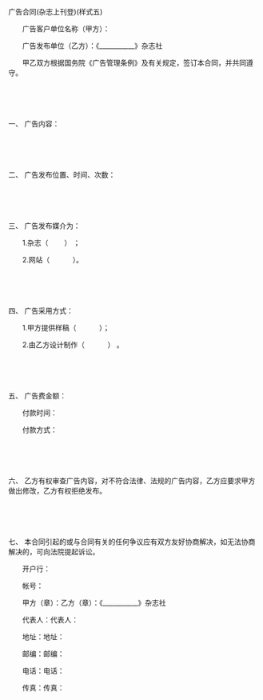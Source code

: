 



广告合同(杂志上刊登)(样式五)



 

　　广告客户单位名称（甲方）：

　　广告发布单位（乙方）：《___________》杂志社　　

　　甲乙双方根据国务院《广告管理条例》及有关规定，签订本合同，并共同遵守。

　　

　　

一、
广告内容：

　　

　　

二、
广告发布位置、时间、次数：

　　

　　

三、
广告发布媒介为：

　　1.杂志（　　 ） ；

　　2.网站（ 　　　）。

　　

　　

四、
广告采用方式：

　　1.甲方提供样稿（　　　 ）；

　　2.由乙方设计制作（ 　　　） 。

　　

　　

五、
广告费金额：

　　付款时间：

　　付款方式：

　　

　　

六、
乙方有权审查广告内容，对不符合法律、法规的广告内容，乙方应要求甲方做出修改，乙方有权拒绝发布。

　　

　　

七、
本合同引起的或与合同有关的任何争议应有双方友好协商解决，如无法协商解决的，可向法院提起诉讼。　　

　　开户行：

　　帐号：　　

　　甲方（章）：乙方（章）：《___________》杂志社

　　代表人：代表人：

　　地址：地址：

　　邮编：邮编：

　　电话：电话：

　　传真：传真：
